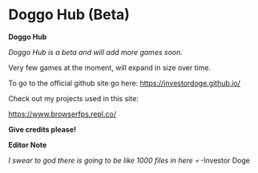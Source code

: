 # Doggo Hub (Beta)

**Doggo Hub**

*Doggo Hub is a beta and will add more games soon.*

Very few games at the moment, will expand in size over time.

To go to the official github site go here: https://investordoge.github.io/

Check out my projects used in this site:

https://www.browserfps.repl.co/

**Give credits please!**


**Editor Note**

*I swear to god there is going to be like 1000 files in here 💀* -Investor Doge
